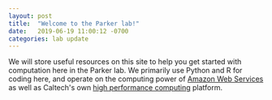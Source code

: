 ```yaml
---
layout: post
title:  "Welcome to the Parker lab!"
date:   2019-06-19 11:00:12 -0700
categories: lab update
---
```

We will store useful resources on this site to help you get started with computation here in the Parker lab. We primarily use Python and R for coding here, and operate on the computing power of [Amazon Web Services](https://aws.amazon.com/) as well as Caltech's own [high performance computing](http://www.hpc.caltech.edu/) platform. 
